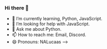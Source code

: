 ### Hi there 👋

- 🌱 I’m currently learning, Python, JavaScript.
- 🤔 I’m looking for help with JavaScript.
- 💬 Ask me about Python.
- 📫 How to reach me: Email, Discord.
- 😄 Pronouns: NALucaas
-->
